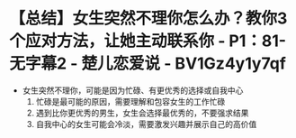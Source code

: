 # 【总结】女生突然不理你怎么办？教你3个应对方法，让她主动联系你 - P1：81-无字幕2 - 楚儿恋爱说 - BV1Gz4y1y7qf

-   女生突然不理你，可能是因为忙碌、有更优秀的选择或自我中心
    1.  忙碌是最可能的原因，需要理解和包容女生的工作忙碌
    2.  遇到比你更优秀的男生，女生会选择最优秀的，不要强求结果
    3.  自我中心的女生可能会冷淡，需要激发兴趣并展示自己的高价值
